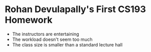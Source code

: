 # Rohan Devulapally's First CS193 Homework

- The instructors are entertaining
- The workload doesn't seem too much
- The class size is smaller than a standard lecture hall
